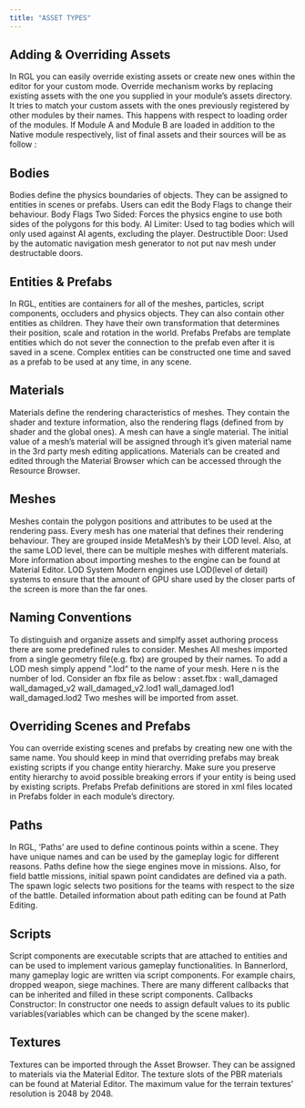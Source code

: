 ```yaml
---
title: "ASSET TYPES"
---
```


## Adding & Overriding Assets
In RGL you can easily override existing assets or create new ones within the editor for your custom mode. Override mechanism works by replacing existing assets with the one you supplied in your module’s assets directory. It tries to match your custom assets with the ones previously registered by other modules by their names. This happens with respect to loading order of the modules. If Module A and Module B are loaded in addition to the Native module respectively, list of final assets and their sources will be as follow :

## Bodies
Bodies define the physics boundaries of objects. They can be assigned to entities in scenes or prefabs. Users can edit the Body Flags to change their behaviour. Body Flags Two Sided: Forces the physics engine to use both sides of the polygons for this body. AI Limiter: Used to tag bodies which will only used against AI agents, excluding the player. Destructible Door: Used by the automatic navigation mesh generator to not put nav mesh under destructable doors.

## Entities & Prefabs
In RGL, entities are containers for all of the meshes, particles, script components, occluders and physics objects. They can also contain other entities as children. They have their own transformation that determines their position, scale and rotation in the world. Prefabs Prefabs are template entities which do not sever the connection to the prefab even after it is saved in a scene. Complex entities can be constructed one time and saved as a prefab to be used at any time, in any scene.

## Materials
Materials define the rendering characteristics of meshes. They contain the shader and texture information, also the rendering flags (defined from by shader and the global ones). A mesh can have a single material. The initial value of a mesh’s material will be assigned through it’s given material name in the 3rd party mesh editing applications. Materials can be created and edited through the Material Browser which can be accessed through the Resource Browser.

## Meshes
Meshes contain the polygon positions and attributes to be used at the rendering pass. Every mesh has one material that defines their rendering behaviour. They are grouped inside MetaMesh’s by their LOD level. Also, at the same LOD level, there can be multiple meshes with different materials. More information about importing meshes to the engine can be found at Material Editor. LOD System Modern engines use LOD(level of detail) systems to ensure that the amount of GPU share used by the closer parts of the screen is more than the far ones.

## Naming Conventions
To distinguish and organize assets and simplfy asset authoring process there are some predefined rules to consider. Meshes All meshes imported from a single geometry file(e.g. fbx) are grouped by their names. To add a LOD mesh simply append ”.lod<n>“ to the name of your mesh. Here n is the number of lod. Consider an fbx file as below : asset.fbx : wall_damaged wall_damaged_v2 wall_damaged_v2.lod1 wall_damaged.lod1 wall_damaged.lod2 Two meshes will be imported from asset.

## Overriding Scenes and Prefabs
You can override existing scenes and prefabs by creating new one with the same name. You should keep in mind that overriding prefabs may break existing scripts if you change entity hierarchy. Make sure you preserve entity hierarchy to avoid possible breaking errors if your entity is being used by existing scripts. Prefabs Prefab definitions are stored in xml files located in Prefabs folder in each module’s directory.

## Paths
In RGL, ‘Paths’ are used to define continous points within a scene. They have unique names and can be used by the gameplay logic for different reasons. Paths define how the siege engines move in missions. Also, for field battle missions, initial spawn point candidates are defined via a path. The spawn logic selects two positions for the teams with respect to the size of the battle. Detailed information about path editing can be found at Path Editing.

## Scripts
Script components are executable scripts that are attached to entities and can be used to implement various gameplay functionalities. In Bannerlord, many gameplay logic are written via script components. For example chairs, dropped weapon, siege machines. There are many different callbacks that can be inherited and filled in these script components. Callbacks Constructor: In constructor one needs to assign default values to its public variables(variables which can be changed by the scene maker).

## Textures
Textures can be imported through the Asset Browser. They can be assigned to materials via the Material Editor. The texture slots of the PBR materials can be found at Material Editor. The maximum value for the terrain textures’ resolution is 2048 by 2048.
